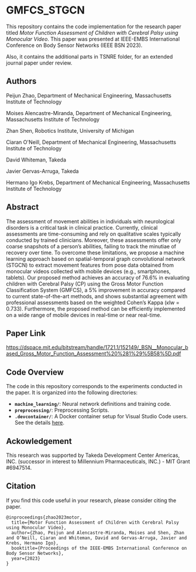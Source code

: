 # GMFCS_STGCN

This repository contains the code implementation for the research paper titled *Motor Function Assessment of Children with
Cerebral Palsy using Monocular Video*. This paper was presented at IEEE-EMBS International Conference on Body Sensor Networks (IEEE BSN 2023).

Also, it contains the additional parts in TSNRE folder, for an extended journal paper under review. 


## Authors
Peijun Zhao, Department of Mechanical Engineering, Massachusetts Institute of Technology

Moises Alencastre-Miranda, Department of Mechanical Engineering, Massachusetts Institute of Technology

Zhan Shen, Robotics Institute, University of Michigan

Ciaran O'Neill, Department of Mechanical Engineering, Massachusetts Institute of Technology

David Whiteman, Takeda

Javier Gervas-Arruga, Takeda

Hermano Igo Krebs, Department of Mechanical Engineering, Massachusetts Institute of Technology



## Abstract

The assessment of movement abilities in individuals with neurological disorders is a critical task in clinical practice. Currently, clinical assessments are time-consuming and rely on qualitative scales typically conducted by trained clinicians. Moreover, these assessments offer only coarse snapshots of a person’s abilities, failing to track the minutiae of recovery over time. To overcome these limitations, we propose a machine learning approach based on spatial-temporal graph convolutional network (STGCN) to extract movement features from pose data obtained from monocular videos collected with mobile devices (e.g., smartphones, tablets). Our proposed method achieves an accuracy of 76.6% in evaluating children with Cerebral Palsy (CP) using the Gross Motor Function Classification System (GMFCS), a 5% improvement in accuracy compared to current state-of-the-art methods, and shows substantial agreement
with professional assessments based on the weighted Cohen’s Kappa (κlw = 0.733). Furthermore, the proposed method can be efficiently implemented on a wide range of mobile devices in real-time or near real-time.

## Paper Link
https://dspace.mit.edu/bitstream/handle/1721.1/152149/_BSN__Monocular_based_Gross_Motor_Function_Assessment%20%281%29%5B58%5D.pdf

## Code Overview

The code in this repository corresponds to the experiments conducted in the paper. It is organized into the following directories:

- **`machine_learning/`**: Neural network definitions and training code. 
- **`preprocessing/`**: Preprocessing Scripts.
- **`.devcontainer/`**: A Docker container setup for Visual Studio Code users. See the details [here](.devcontainer/README.md).

## Ackowledgement
This research was supported by Takeda Development Center Americas, INC. (successor in interest to Millennium Pharmaceuticals, INC.) \- MIT Grant \#6947514.


## Citation

If you find this code useful in your research, please consider citing the paper.
```
@inproceedings{zhao2023motor,
  title={Motor Function Assessment of Children with Cerebral Palsy using Monocular Video},
  author={Zhao, Peijun and Alencastre-Miranda, Moises and Shen, Zhan and O’Neill, Ciaran and Whiteman, David and Gervas-Arruga, Javier and Krebs, Hermano Igo},
  booktitle={Proceedings of the IEEE-EMBS International Conference on Body Sensor Networks},
  year={2023}
}
```
